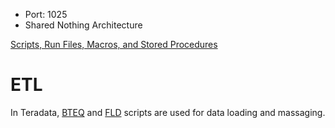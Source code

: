 - Port: 1025
- Shared Nothing Architecture


[Scripts, Run Files, Macros, and Stored Procedures](https://github.com/davidkhala/databases/blob/main/teradata/stored-procedures.md)

# ETL
In Teradata, [BTEQ](./BTEQ.md) and [FLD](./FLD.md) scripts are used for data loading and massaging.




